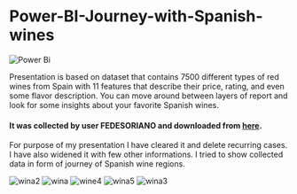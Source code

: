 # Power-BI-Journey-with-Spanish-wines
![Power Bi](https://img.shields.io/badge/power_bi-F2C811?style=for-the-badge&logo=powerbi&logoColor=black)

Presentation is based on dataset that contains 7500 different types of red wines from Spain with 11 features that describe their price, rating, and even some flavor description. You can move around between layers of report and look for some insights about your favorite Spanish wines.

#### It was collected by user FEDESORIANO and downloaded from [here](https:www.kaggle.com/datasets/fedesoriano/spanish-wine-quality-dataset). 

For purpose of my presentation I have cleared it and delete recurring cases. I have also widened it with few other informations. I tried to show collected data in form of journey of Spanish wine regions. 

![wina2](https://github.com/Midlett/Micha-Bakalarz-Journey-with-Spanish-wines-/assets/152083456/36833e67-669b-4659-961f-6d0e4d97c620)
![wina](https://github.com/Midlett/Micha-Bakalarz-Journey-with-Spanish-wines-/assets/152083456/509c7219-5b4d-47bc-a95d-c1b063f7248f)
![wine4](https://github.com/Midlett/Micha-Bakalarz-Journey-with-Spanish-wines-/assets/152083456/018ddc8d-b7e3-4274-8c71-dc18463e7cf7)
![wina5](https://github.com/Midlett/Micha-Bakalarz-Journey-with-Spanish-wines-/assets/152083456/93ed1f65-f95e-4b29-ac06-a18e568c61f2)
![wina3](https://github.com/Midlett/Micha-Bakalarz-Journey-with-Spanish-wines-/assets/152083456/7e540859-9c58-446a-82d5-613fdfef38c1)


